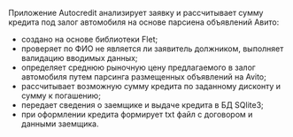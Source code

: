 Приложение Autocredit анализирует заявку и рассчитывает сумму кредита под залог автомобиля на основе парсиена объявлений Авито:

- создано на основе библиотеки Flet;
- проверяет по ФИО не является ли заявитель должником, выполняет валидацию вводимых данных;
- определяет среднюю рыночную цену предлагаемого в залог автомобиля путем парсинга размещенных объявлений на Avito;
- рассчитывает возможную сумму кредита по заданному дисконту и сумму к погашению;
- передает сведения о заемщике и выдаче кредита в БД SQlite3;
- при оформлении кредита формирует txt файл с договором и данными заемщика.
